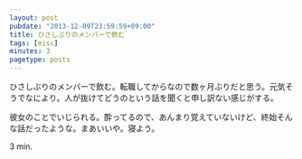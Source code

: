 ```yaml
---
layout: post
pubdate: "2013-12-09T23:59:59+09:00"
title: ひさしぶりのメンバーで飲む
tags: [misc]
minutes: 3
pagetype: posts
---
```

ひさしぶりのメンバーで飲む。転職してからなので数ヶ月ぶりだと思う。元気そうでなにより。人が抜けてどうのという話を聞くと申し訳ない感じがする。

彼女のことでいじられる。酔ってるので、あんまり覚えていないけど、終始そんな話だったような。まあいいや。寝よう。

3 min.
